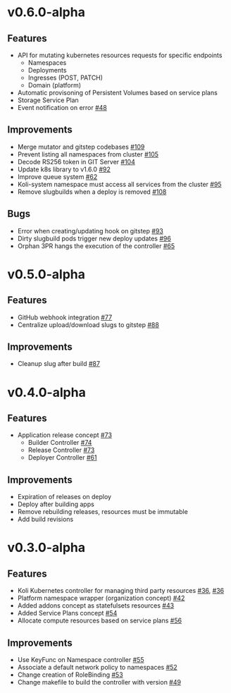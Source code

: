 # v0.6.0-alpha

## Features

- API for mutating kubernetes resources requests for specific endpoints
  - Namespaces
  - Deployments
  - Ingresses (POST, PATCH)
  - Domain (platform)
- Automatic provisoning of Persistent Volumes based on service plans
- Storage Service Plan
- Event notification on error [#48](https://github.com/kolihub/koli/issues/48)

## Improvements

- Merge mutator and gitstep codebases [#109](https://github.com/kolihub/koli/issues/109)
- Prevent listing all namespaces from cluster [#105](https://github.com/kolihub/koli/issues/105)
- Decode RS256 token in GIT Server [#104](https://github.com/kolihub/koli/issues/104)
- Update k8s library to v1.6.0 [#92](https://github.com/kolihub/koli/issues/92)
- Improve queue system [#62](https://github.com/kolihub/koli/issues/62)
- Koli-system namespace must access all services from the cluster [#95](https://github.com/kolihub/koli/issues/95)
- Remove slugbuilds when a deploy is removed [#108](https://github.com/kolihub/koli/issues/108)

## Bugs

- Error when creating/updating hook on gitstep [#93](https://github.com/kolihub/koli/issues/93)
- Dirty slugbuild pods trigger new deploy updates [#96](https://github.com/kolihub/koli/issues/96)
- Orphan 3PR hangs the execution of the controller [#65](https://github.com/kolihub/koli/issues/65)

# v0.5.0-alpha

## Features

- GitHub webhook integration [#77](https://github.com/kolihub/koli/issues/77)
- Centralize upload/download slugs to gitstep [#88](https://github.com/kolihub/koli/issues/88)

## Improvements

- Cleanup slug after build [#87](https://github.com/kolihub/koli/issues/87)

# v0.4.0-alpha

## Features

- Application release concept [#73](https://github.com/kolihub/koli/issues/73)
  - Builder Controller [#74](https://github.com/kolihub/koli/issues/74)
  - Release Controller [#73](https://github.com/kolihub/koli/issues/73)
  - Deployer Controller [#61](https://github.com/kolihub/koli/issues/61)

## Improvements

- Expiration of releases on deploy
- Deploy after building apps
- Remove rebuilding releases, resources must be immutable
- Add build revisions

# v0.3.0-alpha

## Features

- Koli Kubernetes controller for managing third party resources [#36](https://github.com/kolihub/koli/issues/36), [#36](https://github.com/kolihub/koli/issues/38)
- Platform namespace wrapper (organization concept) [#42](https://github.com/kolihub/koli/issues/42)
- Added addons concept as statefulsets resources  [#43](https://github.com/kolihub/koli/issues/43)
- Added Service Plans concept [#54](https://github.com/kolihub/koli/issues/54)
- Allocate compute resources based on service plans [#56](https://github.com/kolihub/koli/issues/56)


## Improvements

- Use KeyFunc on Namespace controller [#55](https://github.com/kolihub/koli/issues/55)
- Associate a default network policy to namespaces [#52](https://github.com/kolihub/koli/issues/52)
- Change creation of RoleBinding [#53](https://github.com/kolihub/koli/issues/53)
- Change makefile to build the controller with version [#49](https://github.com/kolihub/koli/issues/49)
